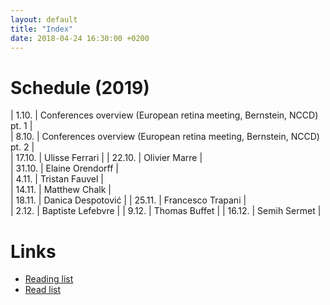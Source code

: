 ```yaml
---
layout: default
title: "Index"
date: 2018-04-24 16:30:00 +0200
---
```


# Schedule (2019)

| 1.10. | Conferences overview (European retina meeting, Bernstein, NCCD) pt. 1 |     
| 8.10. | Conferences overview (European retina meeting, Bernstein, NCCD) pt. 2 |        
| 17.10. | Ulisse Ferrari |
| 22.10. | Olivier Marre |      
| 31.10. | Elaine Orendorff |        
| 4.11. | Tristan Fauvel |      
| 14.11. | Matthew Chalk |      
| 18.11. | Danica Despotović |
| 25.11. | Francesco Trapani |    
| 2.12. | Baptiste Lefebvre |
| 9.12. | Thomas Buffet | 
| 16.12. | Semih Sermet | 

# Links

- <a href="{{ site.baseurl }}/reading_list">Reading list</a>
- <a href="{{ site.baseurl }}/read_list">Read list</a>
